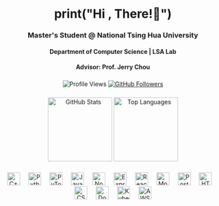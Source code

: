 <h1 align="center">print("Hi , There!👋")</h1>

###

<h3 align="center">Master's Student @ National Tsing Hua University</h3>
<h4 align="center">Department of Computer Science | LSA Lab</h4>
<h4 align="center">Advisor: Prof. Jerry Chou</h4>

###

<div align="center">
  <img src="https://komarev.com/ghpvc/?username=gideonlevi&label=Profile%20views&color=0e75b6&style=flat" alt="Profile Views" />
  <a href="https://github.com/gideonlevi?tab=followers">
      <img src="https://img.shields.io/github/followers/gideonlevi.svg?style=social&label=Follow" alt="GitHub Followers" />
  </a>
</div>

###

<div align="center">
  <img src="https://github-readme-stats.vercel.app/api?username=gideonlevi&show_icons=true&count_private=true&theme=tokyonight&hide_border=false" height="150" alt="GitHub Stats" />
  <img src="https://github-readme-stats.vercel.app/api/top-langs?username=gideonlevi&layout=compact&langs_count=6&theme=tokyonight&hide_border=false&exclude_repo=Tweet-Emotion-Classifier" height="150" alt="Top Languages" />
</div>

###

<div align="center">
  <img src="https://cdn.jsdelivr.net/gh/devicons/devicon/icons/cplusplus/cplusplus-original.svg" height="30" alt="C++" />
  <img width="12" />
  <img src="https://cdn.jsdelivr.net/gh/devicons/devicon/icons/python/python-original.svg" height="30" alt="Python" />
  <img width="12" />
  <img src="https://www.vectorlogo.zone/logos/pytorch/pytorch-icon.svg" height="30" alt="PyTorch" />
  <img width="12" />
  <img src="https://cdn.jsdelivr.net/gh/devicons/devicon/icons/javascript/javascript-original.svg" height="30" alt="JavaScript" />
  <img width="12" />
  <img src="https://cdn.jsdelivr.net/gh/devicons/devicon/icons/nodejs/nodejs-original-wordmark.svg" height="30" alt="Node.js" />
  <img width="12" />
  <img src="https://cdn.jsdelivr.net/gh/devicons/devicon/icons/express/express-original-wordmark.svg" height="30" alt="Express.js" />
  <img width="12" />
  <img src="https://cdn.jsdelivr.net/gh/devicons/devicon/icons/react/react-original-wordmark.svg" height="30" alt="React.js" />
  <img width="12" />
  <img src="https://cdn.jsdelivr.net/gh/devicons/devicon/icons/mongodb/mongodb-original-wordmark.svg" height="30" alt="MongoDB" />
  <img width="12" />
  <img src="https://cdn.jsdelivr.net/gh/devicons/devicon/icons/postgresql/postgresql-original-wordmark.svg" height="30" alt="PostgreSQL" />
  <img width="12" />
  <img src="https://cdn.jsdelivr.net/gh/devicons/devicon/icons/html5/html5-original-wordmark.svg" height="30" alt="HTML5" />
  <img width="12" />
  <img src="https://cdn.jsdelivr.net/gh/devicons/devicon/icons/css3/css3-original.svg" height="30" alt="CSS3" />
  <img width="12" />
  <img src="https://cdn.jsdelivr.net/gh/devicons/devicon/icons/docker/docker-original-wordmark.svg" height="30" alt="Docker" />
  <img width="12" />
  <img src="https://www.vectorlogo.zone/logos/kubernetes/kubernetes-icon.svg" height="30" alt="Kubernetes" />
  <img width="12" />
  <img src="https://cdn.jsdelivr.net/gh/devicons/devicon/icons/amazonwebservices/amazonwebservices-original-wordmark.svg" height="30" alt="AWS" />
</div>

